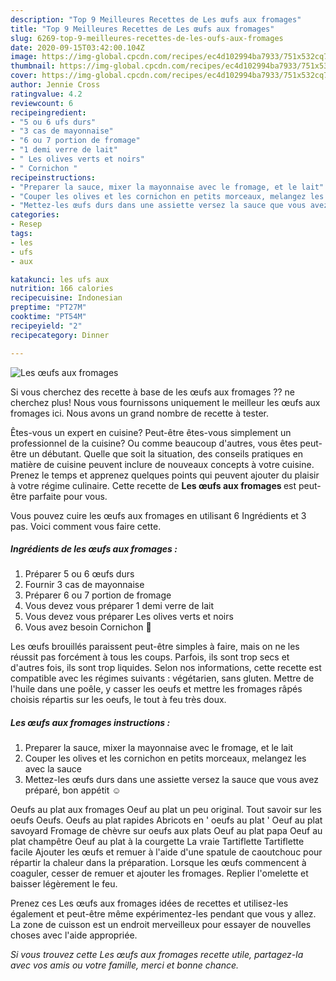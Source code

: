 ```yaml
---
description: "Top 9 Meilleures Recettes de Les œufs aux fromages"
title: "Top 9 Meilleures Recettes de Les œufs aux fromages"
slug: 6269-top-9-meilleures-recettes-de-les-oufs-aux-fromages
date: 2020-09-15T03:42:00.104Z
image: https://img-global.cpcdn.com/recipes/ec4d102994ba7933/751x532cq70/les-oeufs-aux-fromages-photo-principale-de-la-recette.jpg
thumbnail: https://img-global.cpcdn.com/recipes/ec4d102994ba7933/751x532cq70/les-oeufs-aux-fromages-photo-principale-de-la-recette.jpg
cover: https://img-global.cpcdn.com/recipes/ec4d102994ba7933/751x532cq70/les-oeufs-aux-fromages-photo-principale-de-la-recette.jpg
author: Jennie Cross
ratingvalue: 4.2
reviewcount: 6
recipeingredient:
- "5 ou 6 ufs durs"
- "3 cas de mayonnaise"
- "6 ou 7 portion de fromage"
- "1 demi verre de lait"
- " Les olives verts et noirs"
- " Cornichon "
recipeinstructions:
- "Preparer la sauce, mixer la mayonnaise avec le fromage, et le lait"
- "Couper les olives et les cornichon en petits morceaux, melangez les avec la sauce"
- "Mettez-les œufs durs dans une assiette versez la sauce que vous avez préparé, bon appétit ☺️"
categories:
- Resep
tags:
- les
- ufs
- aux

katakunci: les ufs aux 
nutrition: 166 calories
recipecuisine: Indonesian
preptime: "PT27M"
cooktime: "PT54M"
recipeyield: "2"
recipecategory: Dinner

---
```



![Les œufs aux fromages](https://img-global.cpcdn.com/recipes/ec4d102994ba7933/751x532cq70/les-oeufs-aux-fromages-photo-principale-de-la-recette.jpg)

Si vous cherchez des recette à base de les œufs aux fromages ?? ne cherchez plus! Nous vous fournissons uniquement le meilleur les œufs aux fromages ici. Nous avons un grand nombre de recette à tester.

Êtes-vous un expert en cuisine? Peut-être êtes-vous simplement un professionnel de la cuisine? Ou comme beaucoup d'autres, vous êtes peut-être un débutant. Quelle que soit la situation, des conseils pratiques en matière de cuisine peuvent inclure de nouveaux concepts à votre cuisine. Prenez le temps et apprenez quelques points qui peuvent ajouter du plaisir à votre régime culinaire. Cette recette de <strong> Les œufs aux fromages </strong> est peut-être parfaite pour vous.

<!--inarticleads1-->

Vous pouvez cuire les œufs aux fromages en utilisant 6 Ingrédients et 3 pas. Voici comment vous faire cette.

##### Ingrédients de les œufs aux fromages :

1. Préparer 5 ou 6 œufs durs
1. Fournir 3 cas de mayonnaise
1. Préparer 6 ou 7 portion de fromage
1. Vous devez vous préparer 1 demi verre de lait
1. Vous devez vous préparer  Les olives verts et noirs
1. Vous avez besoin  Cornichon 🥒


Les œufs brouillés paraissent peut-être simples à faire, mais on ne les réussit pas forcément à tous les coups. Parfois, ils sont trop secs et d&#39;autres fois, ils sont trop liquides. Selon nos informations, cette recette est compatible avec les régimes suivants : végétarien, sans gluten. Mettre de l&#39;huile dans une poêle, y casser les oeufs et mettre les fromages râpés choisis répartis sur les oeufs, le tout à feu très doux. 

<!--inarticleads2-->

##### Les œufs aux fromages instructions :

1. Preparer la sauce, mixer la mayonnaise avec le fromage, et le lait
1. Couper les olives et les cornichon en petits morceaux, melangez les avec la sauce
1. Mettez-les œufs durs dans une assiette versez la sauce que vous avez préparé, bon appétit ☺️


Oeufs au plat aux fromages Oeuf au plat un peu original. Tout savoir sur les oeufs Oeufs. Oeufs au plat rapides Abricots en &#39; oeufs au plat &#39; Oeuf au plat savoyard Fromage de chèvre sur oeufs aux plats Oeuf au plat papa Oeuf au plat champêtre Oeuf au plat à la courgette La vraie Tartiflette Tartiflette facile Ajouter les œufs et remuer à l&#39;aide d&#39;une spatule de caoutchouc pour répartir la chaleur dans la préparation. Lorsque les œufs commencent à coaguler, cesser de remuer et ajouter les fromages. Replier l&#39;omelette et baisser légèrement le feu. 

<!--inarticleads1-->

<p>
Prenez ces Les œufs aux fromages idées de recettes et utilisez-les également et peut-être même expérimentez-les pendant que vous y allez. La zone de cuisson est un endroit merveilleux pour essayer de nouvelles choses avec l'aide appropriée.
</p>

<p>
<i>Si vous trouvez cette Les œufs aux fromages recette utile, partagez-la avec vos amis ou votre famille, merci et bonne chance.</i>
</p>
